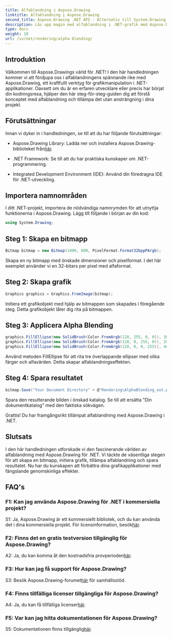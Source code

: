 ```yaml
---
title: Alfablandning i Aspose.Drawing
linktitle: Alfablandning i Aspose.Drawing
second_title: Aspose.Drawing .NET API - Alternativ till System.Drawing.Common
description: Lås upp magin med alfablandning i .NET-grafik med Aspose.Drawing. Lyft dina projekt med genomskinliga effekter.
type: docs
weight: 10
url: /sv/net/rendering/alpha-blending/
---
```

## Introduktion

Välkommen till Aspose.Drawings värld för .NET! I den här handledningen kommer vi att fördjupa oss i alfablandningens spännande rike med Aspose.Drawing, ett kraftfullt verktyg för grafikmanipulation i .NET-applikationer. Oavsett om du är en erfaren utvecklare eller precis har börjat din kodningsresa, hjälper den här steg-för-steg-guiden dig att förstå konceptet med alfablandning och tillämpa det utan ansträngning i dina projekt.

## Förutsättningar

Innan vi dyker in i handledningen, se till att du har följande förutsättningar:

-  Aspose.Drawing Library: Ladda ner och installera Aspose.Drawing-biblioteket från[här](https://releases.aspose.com/drawing/net/).

- .NET Framework: Se till att du har praktiska kunskaper om .NET-programmering.

- Integrated Development Environment (IDE): Använd din föredragna IDE för .NET-utveckling.

## Importera namnområden

I ditt .NET-projekt, importera de nödvändiga namnrymden för att utnyttja funktionerna i Aspose.Drawing. Lägg till följande i början av din kod:

```csharp
using System.Drawing;
```

## Steg 1: Skapa en bitmapp

```csharp
Bitmap bitmap = new Bitmap(1000, 800, PixelFormat.Format32bppPArgb);
```

Skapa en ny bitmapp med önskade dimensioner och pixelformat. I det här exemplet använder vi en 32-bitars per pixel med alfaformat.

## Steg 2: Skapa grafik

```csharp
Graphics graphics = Graphics.FromImage(bitmap);
```

Initiera ett grafikobjekt med hjälp av bitmappen som skapades i föregående steg. Detta grafikobjekt låter dig rita på bitmappen.

## Steg 3: Applicera Alpha Blending

```csharp
graphics.FillEllipse(new SolidBrush(Color.FromArgb(128, 255, 0, 0)), 300, 100, 400, 400);
graphics.FillEllipse(new SolidBrush(Color.FromArgb(128, 0, 255, 0)), 200, 300, 400, 400);
graphics.FillEllipse(new SolidBrush(Color.FromArgb(128, 0, 0, 255)), 400, 300, 400, 400);
```

Använd metoden FillEllipse för att rita tre överlappande ellipser med olika färger och alfavärden. Detta skapar alfablandningseffekten.

## Steg 4: Spara resultatet

```csharp
bitmap.Save("Your Document Directory" + @"Rendering\AlphaBlending_out.png");
```

Spara den resulterande bilden i önskad katalog. Se till att ersätta "Din dokumentkatalog" med den faktiska sökvägen.

Grattis! Du har framgångsrikt tillämpat alfablandning med Aspose.Drawing i .NET.

## Slutsats

I den här handledningen utforskade vi den fascinerande världen av alfablandning med Aspose.Drawing för .NET. Vi täckte de väsentliga stegen för att skapa en bitmapp, initiera grafik, tillämpa alfablandning och spara resultatet. Nu har du kunskapen att förbättra dina grafikapplikationer med fängslande genomskinliga effekter.

## FAQ's

### F1: Kan jag använda Aspose.Drawing för .NET i kommersiella projekt?

 S1: Ja, Aspose.Drawing är ett kommersiellt bibliotek, och du kan använda det i dina kommersiella projekt. För licensinformation, besök[här](https://purchase.aspose.com/buy).

### F2: Finns det en gratis testversion tillgänglig för Aspose.Drawing?

 A2: Ja, du kan komma åt den kostnadsfria provperioden[här](https://releases.aspose.com/).

### F3: Hur kan jag få support för Aspose.Drawing?

 S3: Besök Aspose.Drawing-forumet[här](https://forum.aspose.com/c/diagram/17) för samhällsstöd.

### F4: Finns tillfälliga licenser tillgängliga för Aspose.Drawing?

 A4: Ja, du kan få tillfälliga licenser[här](https://purchase.aspose.com/temporary-license/).

### F5: Var kan jag hitta dokumentationen för Aspose.Drawing?

 S5: Dokumentationen finns tillgänglig[här](https://reference.aspose.com/drawing/net/).